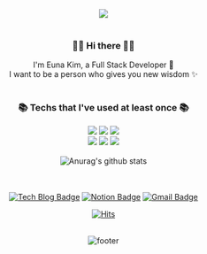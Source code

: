 
<div align=center>
<img src="https://capsule-render.vercel.app/api?type=slice&color=timeGradient&height=250&section=header&text=new wisdom!&fontSize=90&animation=fadeIn" /><br><br>
	
###  👋🏻 Hi there 👋🏻 <br>
  I'm Euna Kim, a Full Stack Developer 🌱 <br>
  I want to be a person who gives you new wisdom ✨ <br><br>
	
### 📚 Techs that I've used at least once 📚 <br>
<img src="https://img.shields.io/badge/Java-007396?style=flat-square&logo=Java&logoColor=white"/></a>
<img src="https://img.shields.io/badge/Python-3766AB?style=flat-square&logo=Python&logoColor=white"/></a>
<img src="https://img.shields.io/badge/Django-092E20?style=flat-square&logo=Django&logoColor=white"/></a> <br>
<img src="https://img.shields.io/badge/HTML5-E34F26?style=flat-square&logo=HTML5&logoColor=white"/></a>
<img src="https://img.shields.io/badge/CSS3-1572B6?style=flat-square&logo=CSS3&logoColor=white"/></a>
<img src="https://img.shields.io/badge/JavaScript-F7DF1E?style=flat-square&logo=JavaScript&logoColor=white"/></a>
<br><br>
![Anurag's github stats](https://github-readme-stats.vercel.app/api?username=Eunag63&&show_icons=true&theme=tokyonight)

<br><br>
[![Tech Blog Badge](http://img.shields.io/badge/TechBlog-F37440?style=flat-square&logo=Teradata&logoColor=white&link=https://bcoding-lab.tistory.com/)](https://bcoding-lab.tistory.com/)
[![Notion Badge](https://img.shields.io/badge/-Notion-000000?style=flat-square&logo=Notion&logoColor=white&link=https://www.notion.so/51d08316113c4298ba074b067558f738)](https://www.notion.so/51d08316113c4298ba074b067558f738)
[![Gmail Badge](https://img.shields.io/badge/Gmail-d14836?style=flat-square&logo=Gmail&logoColor=white&link=mailto:eunag39@gmail.com)](mailto:eunag39@gmail.com)
  
  [![Hits](https://hits.seeyoufarm.com/api/count/incr/badge.svg?url=https%3A%2F%2Fgithub.com%2Feunag63%2Fhit-counter&count_bg=%2379C83D&title_bg=%23555555&icon=&icon_color=%23E7E7E7&title=hits&edge_flat=false)](https://hits.seeyoufarm.com)
 <br><br>

![footer](https://capsule-render.vercel.app/api?section=footer)
</div>

